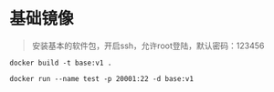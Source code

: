 # 基础镜像

> 安装基本的软件包，开启ssh，允许root登陆，默认密码：123456

```shell
docker build -t base:v1 .

docker run --name test -p 20001:22 -d base:v1
```